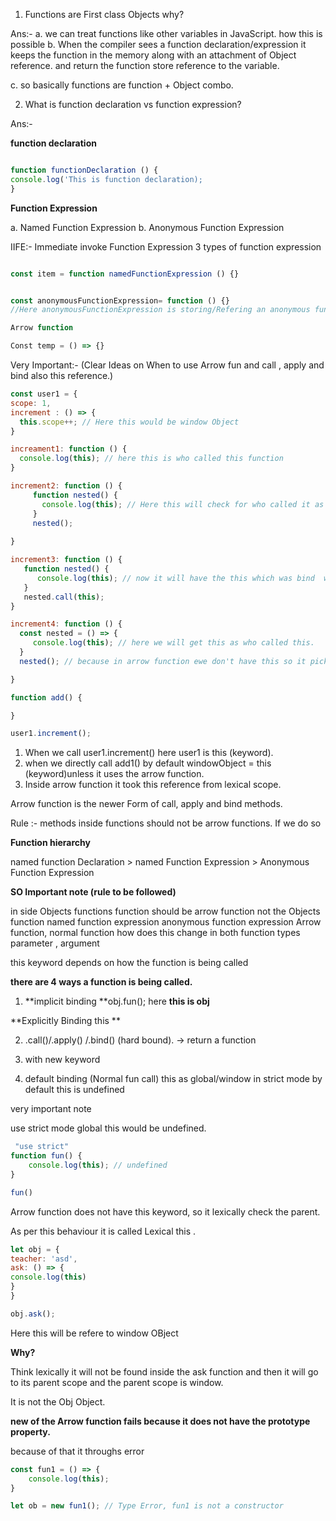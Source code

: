 
1. Functions are First class Objects why?

Ans:- 
a. we can treat functions like other variables in JavaScript. how this is possible
b. When the compiler sees a function declaration/expression
it keeps the function in the memory along with an attachment of Object reference.
and return the function store reference to the variable.

c. so basically functions are function + Object combo.

2. What is function declaration vs function expression?

Ans:- 

**function declaration**

``` javascript

function functionDeclaration () {
console.log('This is function declaration);
}
```

**Function Expression**

a. Named Function Expression
b. Anonymous Function Expression

IIFE:- Immediate invoke Function Expression 3 types of function expression

``` javascript

const item = function namedFunctionExpression () {}


const anonymousFunctionExpression= function () {}
//Here anonymousFunctionExpression is storing/Refering an anonymous function 

Arrow function

Const temp = () => {}
```

Very Important:- (Clear Ideas on When to use Arrow fun and call , apply and bind also this reference.)

``` javascript
const user1 = {
scope: 1,
increment : () => {
  this.scope++; // Here this would be window Object
}

increament1: function () {
  console.log(this); // here this is who called this function
}

increment2: function () {
     function nested() {
       console.log(this); // Here this will check for who called it as it has nothing so this will be window. to resolve this problem we need call / APPly / Bind this to this function see increment3 func
     }
     nested();
     
}

increment3: function () {
   function nested() {
      console.log(this); // now it will have the this which was bind  with call
   }
   nested.call(this);
}

increment4: function () {
  const nested = () => {
     console.log(this); // here we will get this as who called this.
  }
  nested(); // because in arrow function ewe don't have this so it picks from lexical scope. So here we don't need external bindings 

}

function add() {

}

user1.increment();

```

1. When we call user1.increment() here user1 is this (keyword). 
2. when we directly call add1() by default windowObject = this (keyword)unless it uses the arrow function.
3. Inside arrow function it took this reference from lexical scope.

Arrow function is the newer Form of call, apply and bind methods.

Rule :-
methods inside functions should not be arrow functions. If we do so

**Function hierarchy**

named function Declaration > named Function Expression > Anonymous Function Expression



**SO Important note (rule to be followed)**

in side Objects functions function should be arrow function not the Objects function named function expression anonymous function expression Arrow function, normal function how does this change in both function types parameter , argument

this keyword depends on how the function is being called

**there are 4 ways a function is being called.**

1. **implicit binding **obj.fun(); here **this is obj**

**Explicitly Binding this **

2. .call()/.apply() /.bind() (hard bound). -> return a function

3. with new keyword

4. default binding (Normal fun call)
this as global/window in strict mode by default this is undefined

very important note

use strict mode global this would be undefined.

``` javascript 
 "use strict"
function fun() {
    console.log(this); // undefined
}

fun()
```

Arrow function does not have this keyword, so it lexically check the parent.

As per this behaviour it is called Lexical this .

``` javascript
let obj = {
teacher: 'asd',
ask: () => {
console.log(this)
}
}

obj.ask(); 
```

Here this will be refere to window OBject

**Why?**

Think lexically it will not be found inside the ask function and then it will go to its parent scope and the parent scope is window.

It is not the Obj Object.

**new of the Arrow function fails because it does not have the prototype property.**

because of that it throughs error

``` javascript
const fun1 = () => {
    console.log(this);
}

let ob = new fun1(); // Type Error, fun1 is not a constructor
```
